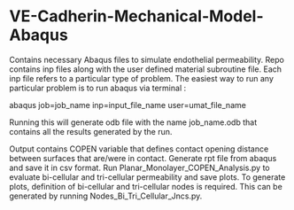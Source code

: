 # VE-Cadherin-Mechanical-Model-Abaqus
Contains necessary Abaqus files to simulate endothelial permeability.
Repo contains inp files along with the user defined material subroutine file. Each inp file refers to a particular type of problem.
The easiest way to run any particular problem is to run abaqus via terminal : 

abaqus job=job_name inp=input_file_name user=umat_file_name

Running this will generate odb file with the name job_name.odb that contains all the results generated by the run. 

Output contains COPEN variable that defines contact opening distance between surfaces that are/were in contact. Generate rpt file from abaqus and save it in csv format. 
Run Planar_Monolayer_COPEN_Analysis.py to evaluate bi-cellular and tri-cellular permeability and save plots. To generate plots, definition of bi-cellular and tri-cellular nodes is required.
This can be generated by running Nodes_Bi_Tri_Cellular_Jncs.py. 

